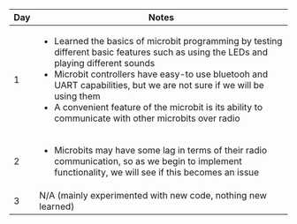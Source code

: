 |Day|Notes|
|-|-|
|1| <ul><li>Learned the basics of microbit programming by testing different basic features such as using the LEDs and playing different sounds <li>Microbit controllers have easy-to use bluetooh and UART capabilities, but we are not sure if we will be using them <li>A convenient feature of the microbit is its ability to communicate with other microbits over radio|
|2| <ul><li>Microbits may have some lag in terms of their radio communication, so as we begin to implement functionality, we will see if this becomes an issue|
|3| N/A (mainly experimented with new code, nothing new learned)|
